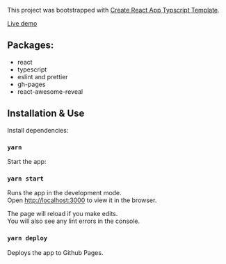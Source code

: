 This project was bootstrapped with [Create React App Typscript Template](https://create-react-app.dev/docs/adding-typescript/).

[Live demo](https://ip-code.github.io/react-portfolio)

## Packages:

- react
- typescript
- eslint and prettier
- gh-pages
- react-awesome-reveal

## Installation & Use

Install dependencies:

### `yarn`

Start the app:

### `yarn start`

Runs the app in the development mode.<br />
Open [http://localhost:3000](http://localhost:3000) to view it in the browser.

The page will reload if you make edits.<br />
You will also see any lint errors in the console.

### `yarn deploy`

Deploys the app to Github Pages.
